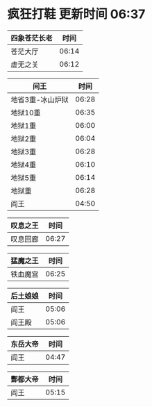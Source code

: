 # 疯狂打鞋 更新时间 06:37

| 四象苍茫长老   | 时间    |
|--------|-------|
| 苍茫大厅 | 06:14 |
| 虚无之关 | 06:12 |

| 间王   | 时间    |
|--------|-------|
| 地省3重-冰山炉狱 | 06:28 |
| 地狱10重 | 06:35 |
| 地狱1重 | 06:00 |
| 地狱2重 | 06:04 |
| 地狱3重 | 06:28 |
| 地狱4重 | 06:10 |
| 地狱5重 | 06:14 |
| 地狱重 | 06:28 |
| 阎王 | 04:50 |

| 叹息之王   | 时间    |
|--------|-------|
| 叹息回廊 | 06:27 |

| 猛魔之王   | 时间    |
|--------|-------|
| 铁血魔宫 | 06:25 |

| 后土娘娘   | 时间    |
|--------|-------|
| 阎王 | 05:06 |
| 阎王殿 | 05:06 |

| 东岳大帝   | 时间    |
|--------|-------|
| 阎王 | 04:47 |

| 酆都大帝   | 时间    |
|--------|-------|
| 阎王 | 05:15 |